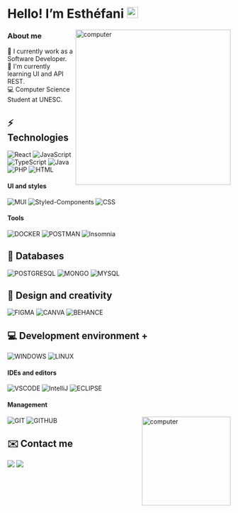  # Hello! I’m Esthéfani <img src="https://media.giphy.com/media/hvRJCLFzcasrR4ia7z/giphy.gif" width="25px">
<img align="right" alt="computer" height="350" width="350" src="https://cdn.discordapp.com/attachments/762488898597158925/1189239878597218394/computer.png?ex=659d70f2&is=658afbf2&hm=be8d676adac6feb31ec47fc2955cf5eddbbce4f62c8fc1bb2ed7fd393d0f06b2&">

### About me
🔭 I currently work as a Software Developer. <br/>
🌱 I'm currently learning UI and API REST. <br/>
💻 Computer Science Student at UNESC.

## ⚡ Technologies 
![React](https://custom-icon-badges.demolab.com/badge/-React-61dafb?style=for-the-badge)
![JavaScript](https://custom-icon-badges.demolab.com/badge/-JavaScript-ffff00?style=for-the-badge)
![TypeScript](https://custom-icon-badges.demolab.com/badge/-TypeScript-3178C6?style=for-the-badge)
![Java](https://custom-icon-badges.demolab.com/badge/-JAVA-0D89C6?style=for-the-badge)
![PHP](https://custom-icon-badges.demolab.com/badge/-PHP-787CB4?style=for-the-badge)
![HTML](https://custom-icon-badges.demolab.com/badge/-HTML-E44D26?style=for-the-badge)

#### UI and styles
![MUI](https://custom-icon-badges.demolab.com/badge/-MUI-007FFF?style=for-the-badge)
![Styled-Components](https://custom-icon-badges.demolab.com/badge/-Styled_Components-E28685?style=for-the-badge)
![CSS](https://custom-icon-badges.demolab.com/badge/-CSS-2465F1?style=for-the-badge)

#### Tools
![DOCKER](https://custom-icon-badges.demolab.com/badge/-DOCKER-099CEC?style=for-the-badge)
![POSTMAN](https://custom-icon-badges.demolab.com/badge/-POSTMAN-FD6C35?style=for-the-badge)
![Insomnia](https://custom-icon-badges.demolab.com/badge/-Insomnia-695ABF?style=for-the-badge)

## 📁 Databases

![POSTGRESQL](https://custom-icon-badges.demolab.com/badge/-PostgreSQL-316092?style=for-the-badge)
![MONGO](https://custom-icon-badges.demolab.com/badge/-MONGODB-07AC4F?style=for-the-badge)
![MYSQL](https://custom-icon-badges.demolab.com/badge/-MYSQL-E3752C?style=for-the-badge)

## 🎨 Design and creativity
![FIGMA](https://custom-icon-badges.demolab.com/badge/-FIGMA-A259FF?style=for-the-badge)
![CANVA](https://custom-icon-badges.demolab.com/badge/-CANVA-1F99D5?style=for-the-badge)
![BEHANCE](https://custom-icon-badges.demolab.com/badge/-BEHANCE-0057FF?style=for-the-badge)

## 💻 Development environment +
![WINDOWS](https://custom-icon-badges.demolab.com/badge/-WINDOWS-054CF4?style=for-the-badge)
![LINUX](https://custom-icon-badges.demolab.com/badge/-LINUX-FCC300?style=for-the-badge)

#### IDEs and editors
![VSCODE](https://custom-icon-badges.demolab.com/badge/-VS_CODE-23A9F2?style=for-the-badge)
![IntelliJ](https://custom-icon-badges.demolab.com/badge/-IntelliJ-FC2E5F?style=for-the-badge)
![ECLIPSE](https://custom-icon-badges.demolab.com/badge/-ECLIPSE-2C2056?style=for-the-badge)

#### Management
![GIT](https://custom-icon-badges.demolab.com/badge/-GIT-F05033?style=for-the-badge)
![GITHUB](https://custom-icon-badges.demolab.com/badge/-GITHUB-1B1E23?style=for-the-badge)
<img align="right" alt="computer" height="200" width="200" src="https://cdn.discordapp.com/attachments/762488898597158925/1189243587867713546/bye-bye.png?ex=659d7466&is=658aff66&hm=a98f82800b264535d980fc5676739c5f2793c20bdd9b9f166b1638558d3309ee&">

## ✉️ Contact me 
 <a  href = "mailto: esthefani_possamai@hotmail.com" target="_blank"><img src="https://img.shields.io/badge/-Gmail-%23333?style=for-the-badge&logo=gmail&logoColor=white" target="_blank"></a>
  <a href="https://www.linkedin.com/in/esth%C3%A9fani-possamai-41b4981a3?lipi=urn%3Ali%3Apage%3Ad_flagship3_profile_view_base_contact_details%3BIDL8KCwgTcuUaogq7jl9sw%3D%3D" target="_blank"><img src="https://img.shields.io/badge/-LinkedIn-%230077B5?style=for-the-badge&logo=linkedin&logoColor=white" target="_blank"></a>


